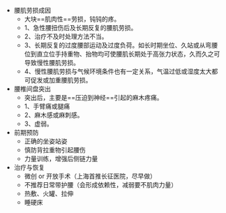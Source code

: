 - 腰肌劳损成因
	- 大块==肌肉性==劳损，钝钝的疼。
	- 1、急性腰扭伤后及长期反复的腰肌劳损。
	- 2、治疗不及时处理方法不当。
	- 3、长期反复的过度腰部运动及过度负荷。如长时期坐位、久站或从弯腰位到直立位手持重物、抬物均可使腰肌长期处于高张力状态，久而久之可导致慢性腰肌劳损。
	- 4、慢性腰肌劳损与气候环境条件也有一定关系，气温过低或湿度太大都可促发或加重腰肌劳损。
- 腰椎间盘突出
	- 突出后，主要是==压迫到神经==引起的麻木疼痛。
	- 1、手臂痛或腿痛
	- 2、麻木感或麻刺感。
	- 3、虚弱。
- 前期预防
	- 正确的坐姿站姿
	- 慎防背拉重物引起腰伤
	- 力量训练，增强后侧链力量
- 治疗与恢复
	- 微创 or 开放手术（上海首推长征医院，尽早做）
	- 不推荐日常带护腰（会形成依赖性，减弱要不肌肉力量）
	- 热敷、火罐、拉伸
	- 睡硬床